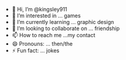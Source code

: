 - 👋 Hi, I’m @kingsley911
- 👀 I’m interested in ... games 
- 🌱 I’m currently learning ... graphic design 
- 💞️ I’m looking to collaborate on ... friendship 
- 📫 How to reach me ...my contact 
- 😄 Pronouns: ... then/the
- ⚡ Fun fact: ... jokes

<!---
kingsley911/kingsley911 is a ✨ special ✨ repository because its `README.md` (this file) appears on your GitHub profile.
You can click the Preview link to take a look at your changes.
--->
